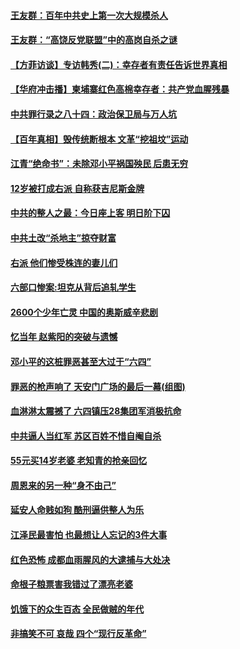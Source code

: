 #### [王友群：百年中共史上第一次大规模杀人](../pages/prog1695/a103572669.md) 
#### [王友群：“高饶反党联盟”中的高岗自杀之谜](../pages/prog1695/a103520099.md) 
#### [【方菲访谈】专访韩秀(二)：幸存者有责任告诉世界真相](../pages/prog1695/a103511919.md) 
#### [【华府冲击播】柬埔寨红色高棉幸存者：共产党血腥残暴](../pages/prog1695/a103496937.md) 
#### [中共罪行录之八十四：政治保卫局与万人坑](../pages/prog1695/a103494984.md) 
#### [【百年真相】毁传统断根本 文革“挖祖坟”运动](../pages/prog1695/a103474485.md) 
#### [江青“绝命书”：未除邓小平祸国殃民 后患无穷](../pages/prog1695/a103454517.md) 
#### [12岁被打成右派 自称获吉尼斯金牌](../pages/prog1695/a103453104.md) 
#### [中共的整人之最：今日座上客 明日阶下囚](../pages/prog1695/a103452045.md) 
#### [中共土改“杀地主”掠夺财富](../pages/prog1695/a103450269.md) 
#### [右派 他们惨受株连的妻儿们](../pages/prog1695/a103448401.md) 
#### [六部口惨案:坦克从背后追轧学生](../pages/prog1695/a103446835.md) 
#### [2600个少年亡灵 中国的奥斯威辛悲剧](../pages/prog1695/a103445715.md) 
#### [忆当年 赵紫阳的突破与遗憾](../pages/prog1695/a103444875.md) 
#### [邓小平的这桩罪恶甚至大过于“六四”](../pages/prog1695/a103443796.md) 
#### [罪恶的枪声响了 天安门广场的最后一幕(组图)](../pages/prog1695/a103443779.md) 
#### [血淋淋太震撼了 六四镇压28集团军消极抗命](../pages/prog1695/a103443119.md) 
#### [中共逼人当红军 苏区百姓不惜自阉自杀](../pages/prog1695/a103442133.md) 
#### [55元买14岁老婆 老知青的抢亲回忆](../pages/prog1695/a103440948.md) 
#### [周恩来的另一种“身不由己”](../pages/prog1695/a103440153.md) 
#### [延安人命贱如狗 酷刑逼供整人为乐](../pages/prog1695/a103439233.md) 
#### [江泽民最害怕 也最想让人忘记的3件大事](../pages/prog1695/a103436160.md) 
#### [红色恐怖 成都血雨腥风的大逮捕与大处决](../pages/prog1695/a103434843.md) 
#### [命根子粮票害我错过了漂亮老婆](../pages/prog1695/a103433753.md) 
#### [饥饿下的众生百态 全民做贼的年代](../pages/prog1695/a103433137.md) 
#### [非搞笑不可 哀哉 四个“现行反革命”](../pages/prog1695/a103431288.md) 

